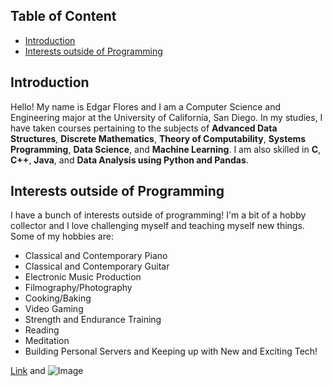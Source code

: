 ## Table of Content

- [Introduction](#introduction)
- [Interests outside of Programming](#interests-outside-of-programming)

## Introduction

Hello! My name is Edgar Flores and I am a Computer Science and Engineering major at the University of California, San Diego. In my studies, I have taken courses pertaining to the subjects of **Advanced Data Structures**, **Discrete Mathematics**, **Theory of Computability**, **Systems Programming**, **Data Science**, and **Machine Learning**. I am also skilled in **C**, **C++**, **Java**, and **Data Analysis using Python and Pandas**.     

## Interests outside of Programming

I have a bunch of interests outside of programming! I'm a bit of a hobby collector and I love challenging myself and teaching myself new things. Some of my hobbies are:

- Classical and Contemporary Piano
- Classical and Contemporary Guitar
- Electronic Music Production
- Filmography/Photography
- Cooking/Baking
- Video Gaming
- Strength and Endurance Training
- Reading
- Meditation
- Building Personal Servers and Keeping up with New and Exciting Tech! 

[Link](url) and ![Image](src)

